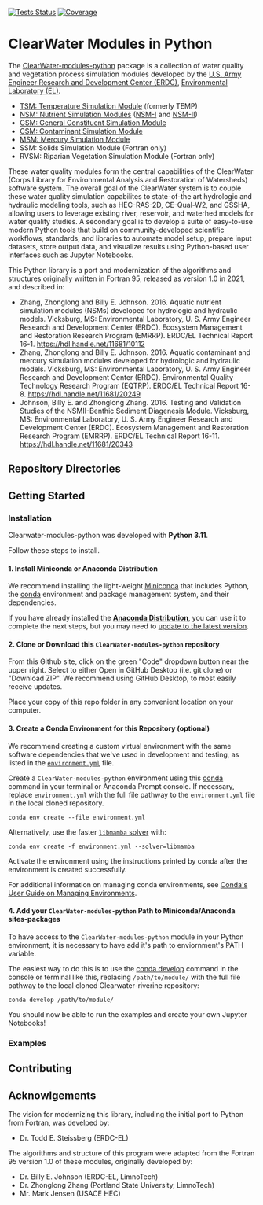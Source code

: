 [![Tests Status](https://github.com/EcohydrologyTeam/ClearWater-modules-python/actions/workflows/tests.yml/badge.svg)](https://github.com/EcohydrologyTeam/ClearWater-modules-python/actions/workflows/tests.yml)
[![Coverage](https://codecov.io/gh/EcohydrologyTeam/ClearWater-modules-python/graph/badge.svg)](https://codecov.io/gh/EcohydrologyTeam/ClearWater-modules-python)

# ClearWater Modules in Python

The [ClearWater-modules-python](https://github.com/EcohydrologyTeam/ClearWater-modules-python) package is a collection of water quality and vegetation process simulation modules developed by the [U.S. Army Engineer Research and Development Center (ERDC)](https://www.erdc.usace.army.mil), [Environmental Laboratory (EL)](https://www.erdc.usace.army.mil/Locations/EL/).

- [TSM: Temperature Simulation Module](src/clearwater_modules/tsm) (formerly TEMP)
- [NSM: Nutrient Simulation Modules](src/clearwater_modules/nsm1) ([NSM-I](src/clearwater_modules/nsm1) and [NSM-II](src/clearwater_modules/nsm2))
- [GSM: General Constituent Simulation Module](src/clearwater_modules/gsm)
- [CSM: Contaminant Simulation Module](src/clearwater_modules/csm)
- [MSM: Mercury Simulation Module](src/clearwater_modules/msm)
- SSM: Solids Simulation Module (Fortran only)
- RVSM: Riparian Vegetation Simulation Module (Fortran only)

These water quality modules form the central capabilities of the ClearWater (Corps Library for Environmental Analysis and Restoration of Watersheds) software system. The overall goal of the ClearWater system is to couple these water quality simulation capabilites to state-of-the art hydrologic and hydraulic modeling tools, such as HEC-RAS-2D, CE-Qual-W2, and GSSHA, allowing users to leverage existing river, reservoir, and waterhed models for water quality studies. A secondary goal is to develop a suite of easy-to-use modern Python tools that build on community-developed scientific workflows, standards, and libraries to automate model setup, prepare input datasets, store output data, and visualize results using Python-based user interfaces such as Jupyter Notebooks.

This Python library is a port and modernization of the algorithms and structures originally written in Fortran 95,  released as version 1.0 in 2021, and described in:


- Zhang, Zhonglong and Billy E. Johnson. 2016. Aquatic nutrient simulation modules (NSMs) developed for hydrologic and hydraulic models. Vicksburg, MS: Environmental Laboratory, U. S. Army Engineer Research and Development Center (ERDC). Ecosystem Management and Restoration Research Program (EMRRP). ERDC/EL Technical Report 16-1. https://hdl.handle.net/11681/10112
- Zhang, Zhonglong and Billy E. Johnson. 2016. Aquatic contaminant and mercury simulation modules developed for hydrologic and hydraulic models. Vicksburg, MS: Environmental Laboratory, U. S. Army Engineer Research and Development Center (ERDC). Environmental Quality Technology Research Program (EQTRP). ERDC/EL Technical Report 16-8. https://hdl.handle.net/11681/20249
- Johnson, Billy E. and Zhonglong Zhang. 2016. Testing and Validation Studies of the NSMII-Benthic Sediment Diagenesis Module. Vicksburg, MS: Environmental Laboratory, U. S. Army Engineer Research and Development Center (ERDC). Ecosystem Management and Restoration Research Program (EMRRP). ERDC/EL Technical Report 16-11. https://hdl.handle.net/11681/20343

## Repository Directories


## Getting Started

### Installation

Clearwater-modules-python was developed with **Python 3.11**. 

Follow these steps to install.

#### 1. Install Miniconda or Anaconda Distribution

We recommend installing the light-weight [Miniconda](https://docs.conda.io/projects/miniconda/en/latest/) that includes Python, the [conda](https://conda.io/docs/) environment and package management system, and their dependencies.

If you have already installed the [**Anaconda Distribution**](https://www.anaconda.com/download), you can use it to complete the next steps, but you may need to [update to the latest version](https://docs.anaconda.com/free/anaconda/install/update-version/).


#### 2. Clone or Download this `ClearWater-modules-python` repository

From this Github site, click on the green "Code" dropdown button near the upper right. Select to either Open in GitHub Desktop (i.e. git clone) or "Download ZIP". We recommend using GitHub Desktop, to most easily receive updates.

Place your copy of this repo folder in any convenient location on your computer.

#### 3. Create a Conda Environment for this Repository (optional) 

We recommend creating a custom virtual environment with the same software dependencies that we've used in development and testing, as listed in the [`environment.yml`](environment.yml) file. 

Create a `ClearWater-modules-python` environment using this [conda](https://conda.io/docs/) command in your terminal or Anaconda Prompt console. If necessary, replace `environment.yml` with the full file pathway to the `environment.yml` file in the local cloned repository.


```shell
conda env create --file environment.yml
```

Alternatively, use the faster [`libmamba` solver](https://conda.github.io/conda-libmamba-solver/getting-started/) with:
```shell
conda env create -f environment.yml --solver=libmamba
```

Activate the environment using the instructions printed by conda after the environment is created successfully.

For additional information on managing conda environments, see [Conda's User Guide on Managing Environments](https://docs.conda.io/projects/conda/en/stable/user-guide/tasks/manage-environments.html).


#### 4. Add your `ClearWater-modules-python` Path to Miniconda/Anaconda sites-packages

To have access to the `ClearWater-modules-python` module in your Python environment, it is necessary to have add it's path to enviornment's PATH variable.

The easiest way to do this is to use the [conda develop](https://docs.conda.io/projects/conda-build/en/latest/resources/commands/conda-develop.html) command in the console or terminal like this, replacing `/path/to/module/` with the full file pathway to the local cloned Clearwater-riverine repository:

```console
conda develop /path/to/module/
```

You should now be able to run the examples and create your own Jupyter Notebooks!


### Examples


## Contributing


## Acknowlgements

The vision for modernizing this library, including the initial port to Python from Fortran, was develped by:

- Dr. Todd E. Steissberg (ERDC-EL)

The algorithms and structure of this program were adapted from the Fortran 95 version 1.0 of these modules, originally developed by:

- Dr. Billy E. Johnson (ERDC-EL, LimnoTech)
- Dr. Zhonglong Zhang (Portland State University, LimnoTech)
- Mr. Mark Jensen (USACE HEC)
